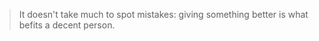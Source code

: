</details>

> It doesn't take much to spot mistakes: giving something better is what befits a decent person.

<!--🌟⭐️✨-->
